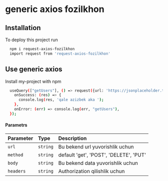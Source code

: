 # generic axios fozilkhon


## Installation

To deploy this project run

```bash
  npm i request-axios-fozilkhon
  import request from 'request-axios-fozilkhon'
```

## Use generic axios

Install my-project with npm

```bash
  useQuery(["getUsers"], () => request({url: 'https://jsonplaceholder.typicode.com/users'}), {
    onSuccess: (res) => {
      console.log(res, 'qale azizbek aka ');
    },
    onError: (err) => console.log(err, "getUsers"),
  });
```


#### Parametrs

| Parameter | Type     | Description                       |
| :-------- | :------- | :-------------------------------- |
| `url`      | `string` | Bu bekend url yuvorishlik uchun |
| `method`   | `string` | default 'get', 'POST', 'DELETE', 'PUT' |
| `body`     | `string` | Bu bekend data yuvorishlik uchun |
| `headers`  | `string` | Authorization qilishlik uchun |
